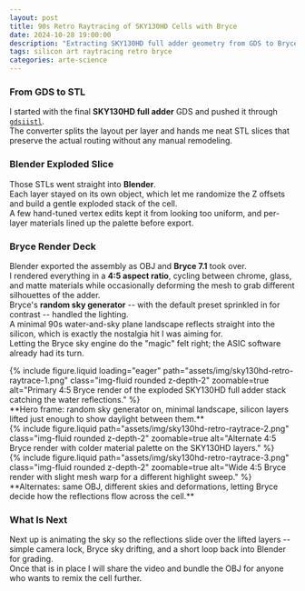 ```yaml
---
layout: post
title: 90s Retro Raytracing of SKY130HD Cells with Bryce
date: 2024-10-28 19:00:00
description: "Extracting SKY130HD full adder geometry from GDS to Bryce for a 90s retro render pass."
tags: silicon art raytracing retro bryce
categories: arte-science
---
```


<!-- {: .lead }
One slice of **SKY130HD** silicon, a detour through Blender, and a **Bryce 7.1** sky generator later, and the full adder starts looking like a vaporwave artefact.

> #### Pipeline Highlights
> - GDS export via [`gdsiistl`](https://github.com/Bynaryman/gdsiistl) for automated layer-to-STL conversion  
> - Layer-by-layer offsets in **Blender** to fake an exploded stack  
> - 4:5 **Bryce** renders with randomized skies and minimal 90s landscapes
{: .block-tip } -->

### From GDS to STL


I started with the final **SKY130HD full adder** GDS and pushed it through [`gdsiistl`](https://github.com/Bynaryman/gdsiistl).  
The converter splits the layout per layer and hands me neat STL slices that preserve the actual routing without any manual remodeling.

### Blender Exploded Slice

Those STLs went straight into **Blender**.  
Each layer stayed on its own object, which let me randomize the Z offsets and build a gentle exploded stack of the cell.  
A few hand-tuned vertex edits kept it from looking too uniform, and per-layer materials lined up the palette before export.

### Bryce Render Deck

Blender exported the assembly as OBJ and **Bryce 7.1** took over.  
I rendered everything in a **4:5 aspect ratio**, cycling between chrome, glass, and matte materials while occasionally deforming the mesh to grab different silhouettes of the adder.  
Bryce's **random sky generator** -- with the default preset sprinkled in for contrast -- handled the lighting.  
A minimal 90s water-and-sky plane landscape reflects straight into the silicon, which is exactly the nostalgia hit I was aiming for.  
Letting the Bryce sky engine do the "magic" felt right; the ASIC software already had its turn.

<div class="row mt-4">
    <div class="col-sm mt-3 mt-md-0">
        {% include figure.liquid loading="eager" path="assets/img/sky130hd-retro-raytrace-1.png" class="img-fluid rounded z-depth-2" zoomable=true alt="Primary 4:5 Bryce render of the exploded SKY130HD full adder stack catching the water reflections." %}
    </div>
</div>
<div class="caption text-center mt-2">
    **Hero frame: random sky generator on, minimal landscape, silicon layers lifted just enough to show daylight between them.**
</div>

<div class="row mt-4">
    <div class="col-sm mt-3 mt-md-0">
        {% include figure.liquid path="assets/img/sky130hd-retro-raytrace-2.png" class="img-fluid rounded z-depth-2" zoomable=true alt="Alternate 4:5 Bryce render with colder material palette on the SKY130HD layers." %}
    </div>
    <div class="col-sm mt-3 mt-md-0">
        {% include figure.liquid path="assets/img/sky130hd-retro-raytrace-3.png" class="img-fluid rounded z-depth-2" zoomable=true alt="Wide 4:5 Bryce render with slight mesh warp for a different highlight sweep." %}
    </div>
</div>
<div class="caption text-center mt-2">
    **Alternates: same OBJ, different skies and deformations, letting Bryce decide how the reflections flow across the cell.**
</div>

### What Is Next

Next up is animating the sky so the reflections slide over the lifted layers -- simple camera lock, Bryce sky drifting, and a short loop back into Blender for grading.  
Once that is in place I will share the video and bundle the OBJ for anyone who wants to remix the cell further.
